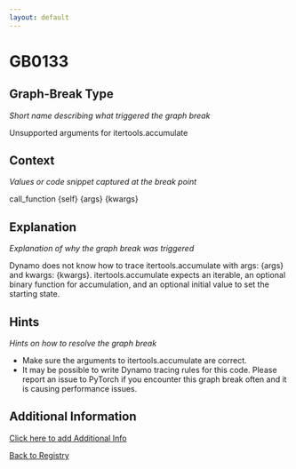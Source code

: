 ```yaml
---
layout: default
---
```

# GB0133

## Graph-Break Type
*Short name describing what triggered the graph break*

Unsupported arguments for itertools.accumulate

## Context
*Values or code snippet captured at the break point*

call_function {self} {args} {kwargs}

## Explanation
*Explanation of why the graph break was triggered*

Dynamo does not know how to trace itertools.accumulate with args: {args} and kwargs: {kwargs}. itertools.accumulate expects an iterable, an optional binary function for accumulation, and an optional initial value to set the starting state.

## Hints
*Hints on how to resolve the graph break*

- Make sure the arguments to itertools.accumulate are correct.
- It may be possible to write Dynamo tracing rules for this code. Please report an issue to PyTorch if you encounter this graph break often and it is causing performance issues.


## Additional Information

<!-- ADDITIONAL INFORMATION START - Add custom information below this line -->

<!-- ADDITIONAL INFORMATION END -->


[Click here to add Additional Info](https://github.com/pytorch-labs/compile-graph-break-site/edit/main/docs/gb/gb0133.md)

[Back to Registry](../index.html)
